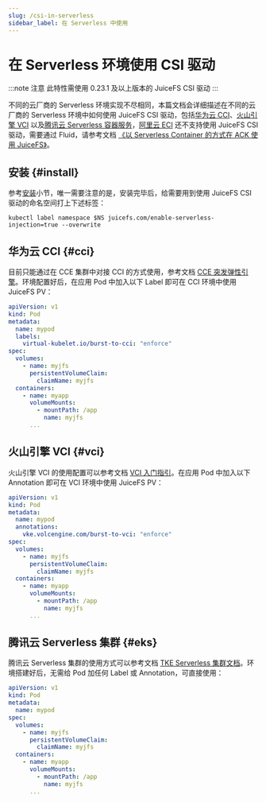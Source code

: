```yaml
---
slug: /csi-in-serverless
sidebar_label: 在 Serverless 中使用
---
```


# 在 Serverless 环境使用 CSI 驱动

:::note 注意
此特性需使用 0.23.1 及以上版本的 JuiceFS CSI 驱动
:::

不同的云厂商的 Serverless 环境实现不尽相同，本篇文档会详细描述在不同的云厂商的 Serverless 环境中如何使用 JuiceFS CSI 驱动，包括[华为云 CCI](https://www.huaweicloud.com/product/cci.html)、[火山引擎 VCI](https://www.volcengine.com/theme/1224494-D-7-1)
以及[腾讯云 Serverless 容器服务](https://cloud.tencent.com/product/tkeserverless)，[阿里云 ECI](https://www.aliyun.com/product/eci) 还不支持使用 JuiceFS CSI 驱动，需要通过 Fluid，请参考文档 [《以 Serverless Container 的方式在 ACK 使用 JuiceFS》](https://juicefs.com/docs/zh/cloud/kubernetes/use_in_eci)。

## 安装 {#install}

参考[安装](../getting_started.md#sidecar)小节，唯一需要注意的是，安装完毕后，给需要用到使用 JuiceFS CSI 驱动的命名空间打上下述标签：

```shell
kubectl label namespace $NS juicefs.com/enable-serverless-injection=true --overwrite
```

## 华为云 CCI {#cci}

目前只能通过在 CCE 集群中对接 CCI 的方式使用，参考文档 [CCE 突发弹性引擎](https://support.huaweicloud.com/usermanual-cce/cce_10_0135.html)。环境配置好后，在应用 Pod 中加入以下 Label 即可在 CCI 环境中使用 JuiceFS PV：

```yaml {6}
apiVersion: v1
kind: Pod
metadata:
  name: mypod
  labels:
    virtual-kubelet.io/burst-to-cci: "enforce"
spec:
  volumes:
    - name: myjfs
      persistentVolumeClaim:
        claimName: myjfs
  containers:
    - name: myapp
      volumeMounts:
        - mountPath: /app
          name: myjfs
      ...
```

## 火山引擎 VCI {#vci}

火山引擎 VCI 的使用配置可以参考文档 [VCI 入门指引](https://www.volcengine.com/docs/6460/110394)。在应用 Pod 中加入以下 Annotation 即可在 VCI 环境中使用 JuiceFS PV：

```yaml {6}
apiVersion: v1
kind: Pod
metadata:
  name: mypod
  annotations:
    vke.volcengine.com/burst-to-vci: "enforce"
spec:
  volumes:
    - name: myjfs
      persistentVolumeClaim:
        claimName: myjfs
  containers:
    - name: myapp
      volumeMounts:
        - mountPath: /app
          name: myjfs
      ...
```

## 腾讯云 Serverless 集群 {#eks}

腾讯云 Serverless 集群的使用方式可以参考文档 [TKE Serverless 集群文档](https://cloud.tencent.com/document/product/457/39813)。环境搭建好后，无需给 Pod 加任何 Label 或 Annotation，可直接使用：

```yaml
apiVersion: v1
kind: Pod
metadata:
  name: mypod
spec:
  volumes:
    - name: myjfs
      persistentVolumeClaim:
        claimName: myjfs
  containers:
    - name: myapp
      volumeMounts:
        - mountPath: /app
          name: myjfs
      ...
```
